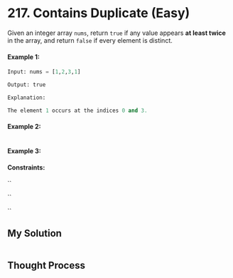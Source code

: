 # 217. Contains Duplicate (Easy)

Given an integer array `nums`, return `true` if any value appears **at least twice** in the array, and return `false` if every element is distinct.

#### Example 1:

```Python
Input: nums = [1,2,3,1]

Output: true

Explanation:

The element 1 occurs at the indices 0 and 3.
```

#### Example 2:

```Python

```

#### Example 3:



#### Constraints:

``

``

``

## My Solution

```Python

```

## Thought Process



```Python

```

